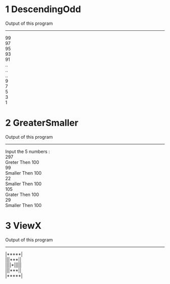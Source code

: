 # 1 DescendingOdd
Output of this program
__________________________

99<br>97<br>95<br>93<br>91<br>..<br>..<br>..<br>9<br>7<br>5<br>3<br>1<br>

# 2 GreaterSmaller
Output of this program
__________________________

Input the 5 numbers :<br>
297<br>
Greter Then 100<br>
99<br>
Smaller Then 100<br>
22<br>
Smaller Then 100<br>
105<br>
Grater Then 100<br>
29<br>
Smaller Then 100<br>

# 3 ViewX
Output of this program
__________________________

<p>
|*****|<br/>
|||***||<br/>
||||*|||||<br/>
|||***||<br/>
|*****|
<p/>
